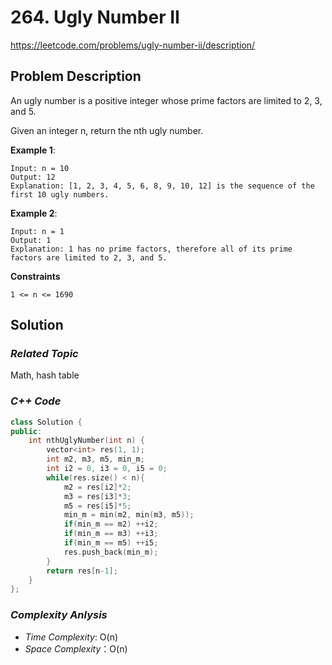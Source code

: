 # 264. Ugly Number II
https://leetcode.com/problems/ugly-number-ii/description/

## Problem Description

An ugly number is a positive integer whose prime factors are limited to 2, 3, and 5.

Given an integer n, return the nth ugly number.

**Example 1**:
```
Input: n = 10
Output: 12
Explanation: [1, 2, 3, 4, 5, 6, 8, 9, 10, 12] is the sequence of the first 10 ugly numbers.
```
**Example 2**:
```
Input: n = 1
Output: 1
Explanation: 1 has no prime factors, therefore all of its prime factors are limited to 2, 3, and 5.
```

**Constraints**
```
1 <= n <= 1690
```

## Solution

### _Related Topic_
   Math, hash table

### _C++ Code_
```cpp
class Solution {
public:
    int nthUglyNumber(int n) {
        vector<int> res(1, 1);
        int m2, m3, m5, min_m;
        int i2 = 0, i3 = 0, i5 = 0;
        while(res.size() < n){
            m2 = res[i2]*2;
            m3 = res[i3]*3;
            m5 = res[i5]*5;
            min_m = min(m2, min(m3, m5));
            if(min_m == m2) ++i2;
            if(min_m == m3) ++i3;
            if(min_m == m5) ++i5;
            res.push_back(min_m);
        }
        return res[n-1];
    }
};
```

### _Complexity Anlysis_
- _Time Complexity_: O(n)
- _Space Complexity_：O(n)
